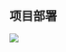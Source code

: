 ## 项目部署

[![](https://www.herokucdn.com/deploy/button.png)](https://heroku.com/deploy?template=https://github.com/VerSign010/vnfix.git)


